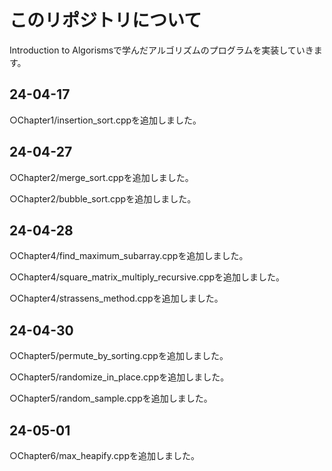 # このリポジトリについて
Introduction to Algorismsで学んだアルゴリズムのプログラムを実装していきます。

## 24-04-17
○Chapter1/insertion_sort.cppを追加しました。
## 24-04-27
○Chapter2/merge_sort.cppを追加しました。

○Chapter2/bubble_sort.cppを追加しました。
## 24-04-28
○Chapter4/find_maximum_subarray.cppを追加しました。

○Chapter4/square_matrix_multiply_recursive.cppを追加しました。

○Chapter4/strassens_method.cppを追加しました。
## 24-04-30
○Chapter5/permute_by_sorting.cppを追加しました。

○Chapter5/randomize_in_place.cppを追加しました。

○Chapter5/random_sample.cppを追加しました。
## 24-05-01
○Chapter6/max_heapify.cppを追加しました。
